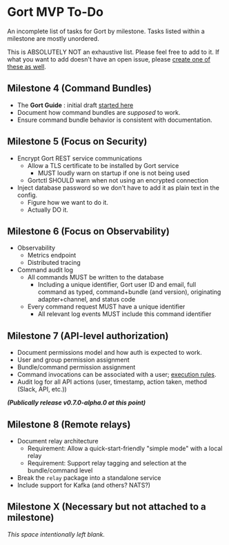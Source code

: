 # Gort MVP To-Do

An incomplete list of tasks for Gort by milestone. Tasks listed within a milestone are mostly unordered.

This is ABSOLUTELY NOT an exhaustive list. Please feel free to add to it. If what you want to add doesn't have an open issue, please [create one of these as well](https://github.com/clockworksoul/Gort/issues).

## Milestone 4 (Command Bundles)

- The **Gort Guide** : initial draft [started here](https://docs.google.com/document/d/1GetZrlyBLpzYKpPvI7ffZlBgwt_bBuqodQhToaYnY_4/edit?usp=sharing)
- Document how command bundles are _supposed_ to work.
- Ensure command bundle behavior is consistent with documentation.

## Milestone 5 (Focus on Security)

- Encrypt Gort REST service communications
  - Allow a TLS certificate to be installed by Gort service
    - MUST loudly warn on startup if one is not being used
  - Gortctl SHOULD warn when not using an encrypted connection
- Inject database password so we don't have to add it as plain text in the config.
  - Figure how we want to do it.
  - Actually DO it.

## Milestone 6 (Focus on Observability)

- Observability
  - Metrics endpoint
  - Distributed tracing
- Command audit log
  - All commands MUST be written to the database
    - Including a unique identifier, Gort user ID and email, full command as typed, command+bundle (and version), originating adapter+channel, and status code
  - Every command request MUST have a unique identifier
    - All relevant log events MUST include this command identifier

## Milestone 7 (API-level authorization)

- Document permissions model and how auth is expected to work.
- User and group permission assignment
- Bundle/command permission assignment
- Command invocations can be associated with a user; [execution rules](https://web.archive.org/web/20191130061912/http://book.cog.bot/sections/command_execution_rules.html).
- Audit log for all API actions (user, timestamp, action taken, method (Slack, API, etc.))

***(Publically release v0.7.0-alpha.0 at this point)***

## Milestone 8 (Remote relays)

- Document relay architecture
  - Requirement: Allow a quick-start-friendly "simple mode" with a local relay
  - Requirement: Support relay tagging and selection at the bundle/command level
- Break the `relay` package into a standalone service
- Include support for Kafka (and others? NATS?)

## Milestone X (Necessary but not attached to a milestone)

_This space intentionally left blank._


